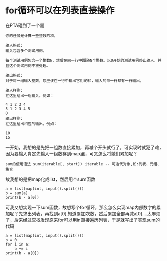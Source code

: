 # for循环可以在列表直接操作

在PTA碰到了一个题</br>
```
你的任务是计算一些整数的和。

输入格式:
输入包含多个测试用例。

每个测试用例包含一个整数N，然后在同一行中跟随N个整数。以0开始的测试用例终止输入，并且这个测试用例不被处理。

输出格式:
对于每一组输入整数，您应该在一行中输出它们的和，输入的每一行都有一行输出。

输入样例:
在这里给出一组输入。例如：

4 1 2 3 4
5 1 2 3 4 5
0
输出样例:
在这里给出相应的输出。例如：

10
15
```
一开始，我想的是先把一组数直接累加，再减个开头就行了，可实现时就犯了难，因为要输入肯定先输入一组数存到map里，可又怎么将她们累加呢？</br>
```
sum的使用语法 sum(iterable[, start]) iterable -- 可迭代对象,如:列表、元组、集合
```
故我想的是把map化成list，然后用个sum函数</br>
```
a = list(map(int, input().split()))
b = sum(a)
print(b - a[0])
```
可我又想实现一下sum函数，故想写个for循环，那么怎么实现map内部数字的累加呢？先求出列表，再找到a[0],知道累加次数，然后累加全部再减a[0]....太麻烦了，后来经过查找发现原来for可以用in直接遍历列表，于是就写出了实现sum的代码</br>
```
a = list(map(int, input().split()))
b = 0
for i in a:
    b += i
print(b - a[0])
```
